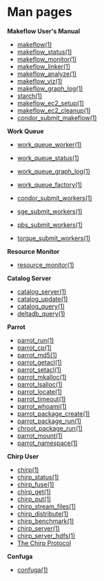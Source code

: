 # Man pages

**Makeflow User's Manual**

  * [makeflow(1)](man_pages/makeflow.md)
  * [makeflow_status(1)](man_pages/makeflow_status.md)
  * [makeflow_monitor(1)](man_pages/makeflow_monitor.md)
  * [makeflow_linker(1)](man_pages/makeflow_linker.md)
  * [makeflow_analyze(1)](man_pages/makeflow_analyze.md)
  * [makeflow_viz(1)](man_pages/makeflow_viz.md)
  * [makeflow_graph_log(1)](man_pages/makeflow_graph_log.md)
  * [starch(1)](man_pages/starch.md)
  * [makeflow_ec2_setup(1)](man_pages/makeflow_ec2_setup.md)
  * [makeflow_ec2_cleanup(1)](man_pages/makeflow_ec2_cleanup.md)
  * [condor_submit_makeflow(1)](man_pages/condor_submit_makeflow.md)

**Work Queue**

  * [work_queue_worker(1)](man_pages/work_queue_worker.md)
  * [work_queue_status(1)](man_pages/work_queue_status.md)
  * [work_queue_graph_log(1)](man_pages/work_queue_graph_log.md)
  * [work_queue_factory(1)](man_pages/work_queue_factory.md)

  * [condor_submit_workers(1)](man_pages/condor_submit_workers.md)
  * [sge_submit_workers(1)](man_pages/sge_submit_workers.md)
  * [pbs_submit_workers(1)](man_pages/pbs_submit_workers.md)
  * [torque_submit_workers(1)](man_pages/torque_submit_workers.md)

**Resource Monitor**

  * [resource_monitor(1)](man_pages/resource_monitor.md)

**Catalog Server**

  * [catalog_server(1)](man_pages/catalog_server.md)
  * [catalog_update(1)](man_pages/catalog_update.md)
  * [catalog_query(1)](man_pages/catalog_query.md)
  * [deltadb_query(1)](man_pages/deltadb_query.md)

  
**Parrot**

  * [parrot_run(1)](man_pages/parrot_run.md)
  * [parrot_cp(1)](man_pages/parrot_cp.md)
  * [parrot_md5(1)](man_pages/parrot_md5.md)
  * [parrot_getacl(1)](man_pages/parrot_getacl.md)
  * [parrot_setacl(1)](man_pages/parrot_setacl.md)
  * [parrot_mkalloc(1)](man_pages/parrot_mkalloc.md)
  * [parrot_lsalloc(1)](man_pages/parrot_lsalloc.md)
  * [parrot_locate(1)](man_pages/parrot_locate.md)
  * [parrot_timeout(1)](man_pages/parrot_timeout.md)
  * [parrot_whoami(1)](man_pages/parrot_whoami.md)
  * [parrot_package_create(1)](man_pages/parrot_package_create.md)
  * [parrot_package_run(1)](man_pages/parrot_package_run.md)
  * [chroot_package_run(1)](man_pages/chroot_package_run.md)
  * [parrot_mount(1)](man_pages/parrot_mount.md)
  * [parrot_namespace(1)](man_pages/parrot_namespace.md)

**Chirp User**

  * [chirp(1)](man_pages/chirp.md)
  * [chirp_status(1)](man_pages/chirp_status.md)
  * [chirp_fuse(1)](man_pages/chirp_fuse.md)
  * [chirp_get(1)](man_pages/chirp_get.md)
  * [chirp_put(1)](man_pages/chirp_put.md)
  * [chirp_stream_files(1)](man_pages/chirp_stream_files.md)
  * [chirp_distribute(1)](man_pages/chirp_distribute.md)
  * [chirp_benchmark(1)](man_pages/chirp_benchmark.md)
  * [chirp_server(1)](man_pages/chirp_server.md)
  * [chirp_server_hdfs(1)](man_pages/chirp_server_hdfs.md)
  * [The Chirp Protocol](chirp/chirp_protocol.md)

**Confuga**

  * [confuga(1)](man_pages/confuga.md)

